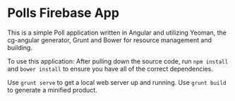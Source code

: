 Polls Firebase App
==================

This is a simple Poll application written in Angular and utilizing Yeoman, the cg-angular generator,
Grunt and Bower for resource management and building.

To use this application:
After pulling down the source code, run `npm install` and `bower install` to ensure you have all of the correct
dependencies.

Use `grunt serve` to get a local web server up and running.
Use `grunt build` to generate a minified product.
